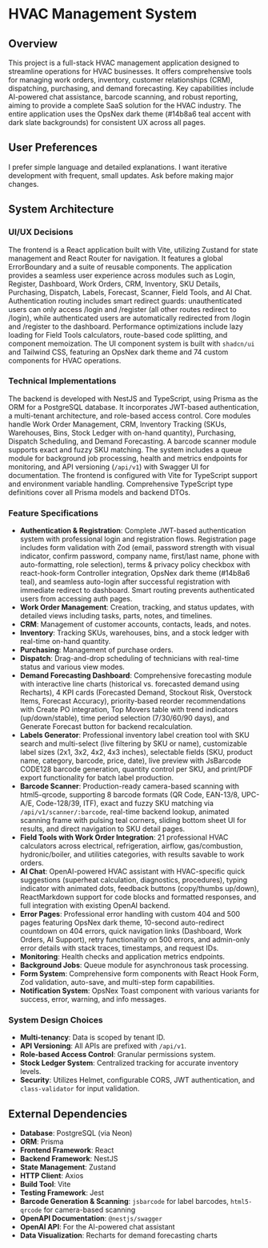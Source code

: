 # HVAC Management System

## Overview
This project is a full-stack HVAC management application designed to streamline operations for HVAC businesses. It offers comprehensive tools for managing work orders, inventory, customer relationships (CRM), dispatching, purchasing, and demand forecasting. Key capabilities include AI-powered chat assistance, barcode scanning, and robust reporting, aiming to provide a complete SaaS solution for the HVAC industry. The entire application uses the OpsNex dark theme (#14b8a6 teal accent with dark slate backgrounds) for consistent UX across all pages.

## User Preferences
I prefer simple language and detailed explanations. I want iterative development with frequent, small updates. Ask before making major changes.

## System Architecture

### UI/UX Decisions
The frontend is a React application built with Vite, utilizing Zustand for state management and React Router for navigation. It features a global ErrorBoundary and a suite of reusable components. The application provides a seamless user experience across modules such as Login, Register, Dashboard, Work Orders, CRM, Inventory, SKU Details, Purchasing, Dispatch, Labels, Forecast, Scanner, Field Tools, and AI Chat. Authentication routing includes smart redirect guards: unauthenticated users can only access /login and /register (all other routes redirect to /login), while authenticated users are automatically redirected from /login and /register to the dashboard. Performance optimizations include lazy loading for Field Tools calculators, route-based code splitting, and component memoization. The UI component system is built with `shadcn/ui` and Tailwind CSS, featuring an OpsNex dark theme and 74 custom components for HVAC operations.

### Technical Implementations
The backend is developed with NestJS and TypeScript, using Prisma as the ORM for a PostgreSQL database. It incorporates JWT-based authentication, a multi-tenant architecture, and role-based access control. Core modules handle Work Order Management, CRM, Inventory Tracking (SKUs, Warehouses, Bins, Stock Ledger with on-hand quantity), Purchasing, Dispatch Scheduling, and Demand Forecasting. A barcode scanner module supports exact and fuzzy SKU matching. The system includes a queue module for background job processing, health and metrics endpoints for monitoring, and API versioning (`/api/v1`) with Swagger UI for documentation. The frontend is configured with Vite for TypeScript support and environment variable handling. Comprehensive TypeScript type definitions cover all Prisma models and backend DTOs.

### Feature Specifications
- **Authentication & Registration**: Complete JWT-based authentication system with professional login and registration flows. Registration page includes form validation with Zod (email, password strength with visual indicator, confirm password, company name, first/last name, phone with auto-formatting, role selection), terms & privacy policy checkbox with react-hook-form Controller integration, OpsNex dark theme (#14b8a6 teal), and seamless auto-login after successful registration with immediate redirect to dashboard. Smart routing prevents authenticated users from accessing auth pages.
- **Work Order Management**: Creation, tracking, and status updates, with detailed views including tasks, parts, notes, and timelines.
- **CRM**: Management of customer accounts, contacts, leads, and notes.
- **Inventory**: Tracking SKUs, warehouses, bins, and a stock ledger with real-time on-hand quantity.
- **Purchasing**: Management of purchase orders.
- **Dispatch**: Drag-and-drop scheduling of technicians with real-time status and various view modes.
- **Demand Forecasting Dashboard**: Comprehensive forecasting module with interactive line charts (historical vs. forecasted demand using Recharts), 4 KPI cards (Forecasted Demand, Stockout Risk, Overstock Items, Forecast Accuracy), priority-based reorder recommendations with Create PO integration, Top Movers table with trend indicators (up/down/stable), time period selection (7/30/60/90 days), and Generate Forecast button for backend recalculation.
- **Labels Generator**: Professional inventory label creation tool with SKU search and multi-select (live filtering by SKU or name), customizable label sizes (2x1, 3x2, 4x2, 4x3 inches), selectable fields (SKU, product name, category, barcode, price, date), live preview with JsBarcode CODE128 barcode generation, quantity control per SKU, and print/PDF export functionality for batch label production.
- **Barcode Scanner**: Production-ready camera-based scanning with html5-qrcode, supporting 8 barcode formats (QR Code, EAN-13/8, UPC-A/E, Code-128/39, ITF), exact and fuzzy SKU matching via `/api/v1/scanner/:barcode`, real-time backend lookup, animated scanning frame with pulsing teal corners, sliding bottom sheet UI for results, and direct navigation to SKU detail pages.
- **Field Tools with Work Order Integration**: 21 professional HVAC calculators across electrical, refrigeration, airflow, gas/combustion, hydronic/boiler, and utilities categories, with results savable to work orders.
- **AI Chat**: OpenAI-powered HVAC assistant with HVAC-specific quick suggestions (superheat calculation, diagnostics, procedures), typing indicator with animated dots, feedback buttons (copy/thumbs up/down), ReactMarkdown support for code blocks and formatted responses, and full integration with existing OpenAI backend.
- **Error Pages**: Professional error handling with custom 404 and 500 pages featuring OpsNex dark theme, 10-second auto-redirect countdown on 404 errors, quick navigation links (Dashboard, Work Orders, AI Support), retry functionality on 500 errors, and admin-only error details with stack traces, timestamps, and request IDs.
- **Monitoring**: Health checks and application metrics endpoints.
- **Background Jobs**: Queue module for asynchronous task processing.
- **Form System**: Comprehensive form components with React Hook Form, Zod validation, auto-save, and multi-step form capabilities.
- **Notification System**: OpsNex Toast component with various variants for success, error, warning, and info messages.

### System Design Choices
- **Multi-tenancy**: Data is scoped by tenant ID.
- **API Versioning**: All APIs are prefixed with `/api/v1`.
- **Role-based Access Control**: Granular permissions system.
- **Stock Ledger System**: Centralized tracking for accurate inventory levels.
- **Security**: Utilizes Helmet, configurable CORS, JWT authentication, and `class-validator` for input validation.

## External Dependencies

- **Database**: PostgreSQL (via Neon)
- **ORM**: Prisma
- **Frontend Framework**: React
- **Backend Framework**: NestJS
- **State Management**: Zustand
- **HTTP Client**: Axios
- **Build Tool**: Vite
- **Testing Framework**: Jest
- **Barcode Generation & Scanning**: `jsbarcode` for label barcodes, `html5-qrcode` for camera-based scanning
- **OpenAPI Documentation**: `@nestjs/swagger`
- **OpenAI API**: For the AI-powered chat assistant
- **Data Visualization**: Recharts for demand forecasting charts